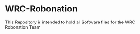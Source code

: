 # WRC-Robonation
This Repository is intended to hold all Software files for the WRC Robonation Team
